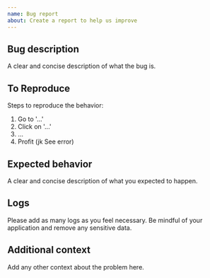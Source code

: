 ```yaml
---
name: Bug report
about: Create a report to help us improve
---
```

<!--
## Is it really a bug?
Before opening an issue, check the following:
1. You are using the **SITE** key
2. The correct domain, with protocol, is setup.
3. You are using an **Invisible** reCAPTCHA v2 key.
4. If the widget doesn't appear, that is expected since the library will try to resolve the challenge _invisibly_.

https://www.google.com/recaptcha/admin#site
-->

## Bug description
A clear and concise description of what the bug is.

## To Reproduce
Steps to reproduce the behavior:
1. Go to '...'
2. Click on '...'
3. ...
4. Profit (jk See error)

## Expected behavior
A clear and concise description of what you expected to happen.

## Logs
Please add as many logs as you feel necessary. Be mindful of your application and remove any sensitive data.

## Additional context
Add any other context about the problem here.
